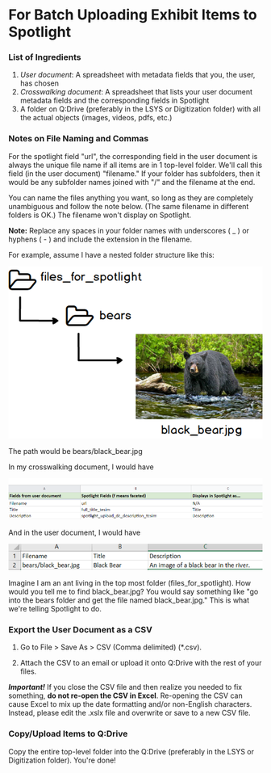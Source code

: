 # For Batch Uploading Exhibit Items to Spotlight

### List of Ingredients
1. *User document*: A spreadsheet with metadata fields that you, the user, has chosen
2. *Crosswalking document*: A spreadsheet that lists your user document metadata fields and the corresponding fields in Spotlight
3. A folder on Q:Drive (preferably in the LSYS or Digitization folder) with all the actual objects (images, videos, pdfs, etc.)

### Notes on File Naming and Commas

For the spotlight field "url", the corresponding field in the user document is always the unique file name if all items are in 1 top-level folder. We'll call this field (in the user document) "filename." If your folder has subfolders, then it would be any subfolder names joined with "/" and the filename at the end.

You can name the files anything you want, so long as they are completely unambiguous and follow the note below. (The same filename in different folders is OK.) The filename won't display on Spotlight.

**Note:** Replace any spaces in your folder names with underscores ( \_ ) or hyphens ( - ) and include the extension in the filename.

For example, assume I have a nested folder structure like this:

![example folder structure](file_folder_structure.png)

The path would be bears/black_bear.jpg

In my crosswalking document, I would have

![cross-walk example](snippet.png)

And in the user document, I would have

![user document example](excel_snippet.png)

Imagine I am an ant living in the top most folder (files_for_spotlight). How would you tell me to find black_bear.jpg? You would say something like "go into the bears folder and get the file named black_bear.jpg." This is what we're telling Spotlight to do.

### Export the User Document as a CSV

1. Go to File > Save As > CSV (Comma delimited) (\*.csv).

2. Attach the CSV to an email or upload it onto Q:Drive with the rest of your files.

  ***Important!*** If you close the CSV file and then realize you needed to fix something, **do not re-open the CSV in Excel**. Re-opening the CSV can cause Excel to mix up the date formatting and/or non-English characters. Instead, please edit the .xslx file and overwrite or save to a new CSV file.

### Copy/Upload Items to Q:Drive

Copy the entire top-level folder into the Q:Drive (preferably in the LSYS or Digitization folder). You're done!
